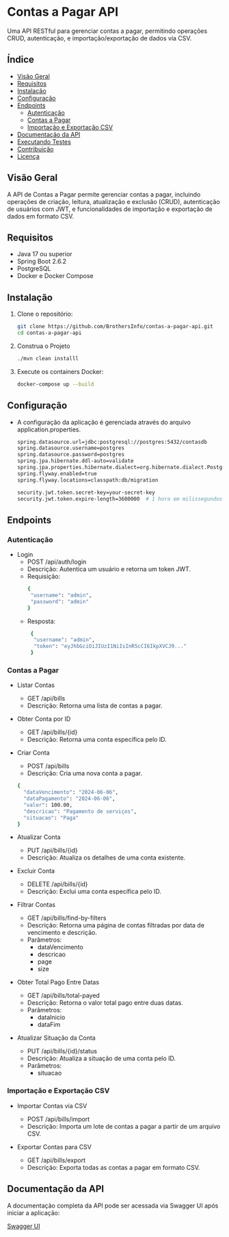 # Contas a Pagar API

Uma API RESTful para gerenciar contas a pagar, permitindo operações CRUD, autenticação, e importação/exportação de dados via CSV.

## Índice

- [Visão Geral](#visão-geral)
- [Requisitos](#requisitos)
- [Instalação](#instalação)
- [Configuração](#configuração)
- [Endpoints](#endpoints)
    - [Autenticação](#autenticação)
    - [Contas a Pagar](#contas-a-pagar)
    - [Importação e Exportação CSV](#importação-e-exportação-csv)
- [Documentação da API](#documentação-da-api)
- [Executando Testes](#executando-testes)
- [Contribuição](#contribuição)
- [Licença](#licença)

## Visão Geral

A API de Contas a Pagar permite gerenciar contas a pagar, incluindo operações de criação, leitura, atualização e exclusão (CRUD), autenticação de usuários com JWT, e funcionalidades de importação e exportação de dados em formato CSV.

## Requisitos

- Java 17 ou superior
- Spring Boot 2.6.2
- PostgreSQL
- Docker e Docker Compose

## Instalação

1. Clone o repositório:
   ```bash
   git clone https://github.com/BrothersInfo/contas-a-pagar-api.git
   cd contas-a-pagar-api

2. Construa o Projeto
   ```bash
   ./mvn clean installl
3. Execute os containers Docker:
   ```bash
   docker-compose up --build

## Configuração
- A configuração da aplicação é gerenciada através do arquivo application.properties.
   ```bash
   spring.datasource.url=jdbc:postgresql://postgres:5432/contasdb
   spring.datasource.username=postgres
   spring.datasource.password=postgres
   spring.jpa.hibernate.ddl-auto=validate
   spring.jpa.properties.hibernate.dialect=org.hibernate.dialect.PostgreSQLDialect
   spring.flyway.enabled=true
   spring.flyway.locations=classpath:db/migration

   security.jwt.token.secret-key=your-secret-key
   security.jwt.token.expire-length=3600000  # 1 hora em milissegundos

## Endpoints
### Autenticação
-   Login 
    - POST /api/auth/login
    - Descrição: Autentica um usuário e retorna um token JWT.
    - Requisição:
       ```bash
       {
        "username": "admin",
        "password": "admin"
       }
    - Resposta:
      ```bash
       {
        "username": "admin",
        "token": "eyJhbGciOiJIUzI1NiIsInR5cCI6IkpXVCJ9..."
       }

### Contas a Pagar
-   Listar Contas
    - GET /api/bills
    - Descrição: Retorna uma lista de contas a pagar.
    

-   Obter Conta por ID
    - GET /api/bills/{id}
    - Descrição: Retorna uma conta específica pelo ID.


-   Criar Conta
    - POST /api/bills
    - Descrição: Cria uma nova conta a pagar.
    ```bash
    {
      "dataVencimento": "2024-06-06",
      "dataPagamento": "2024-06-06",
      "valor": 100.00,
      "descricao": "Pagamento de serviços",
      "situacao": "Paga"
    }

-   Atualizar Conta
    - PUT /api/bills/{id}
    - Descrição: Atualiza os detalhes de uma conta existente.


-   Excluir Conta
    - DELETE /api/bills/{id}
    - Descrição: Exclui uma conta específica pelo ID.


-   Filtrar Contas
    - GET /api/bills/find-by-filters
    - Descrição: Retorna uma página de contas filtradas por data de vencimento e descrição.
    - Parâmetros:
      - dataVencimento
      - descricao
      - page
      - size


-   Obter Total Pago Entre Datas
    - GET /api/bills/total-payed
    - Descrição: Retorna o valor total pago entre duas datas.
    - Parâmetros:
      - dataInicio
      - dataFim


-   Atualizar Situação da Conta
    - PUT /api/bills/{id}/status
    - Descrição: Atualiza a situação de uma conta pelo ID.
    - Parâmetros:
      - situacao


### Importação e Exportação CSV
-   Importar Contas via CSV
    - POST /api/bills/import
    - Descrição: Importa um lote de contas a pagar a partir de um arquivo CSV.
    

-   Exportar Contas para CSV
    - GET /api/bills/export
    - Descrição: Exporta todas as contas a pagar em formato CSV.

## Documentação da API

A documentação completa da API pode ser acessada via Swagger UI após iniciar a aplicação:

[Swagger UI](http://localhost:8080/swagger-ui/index.html)
